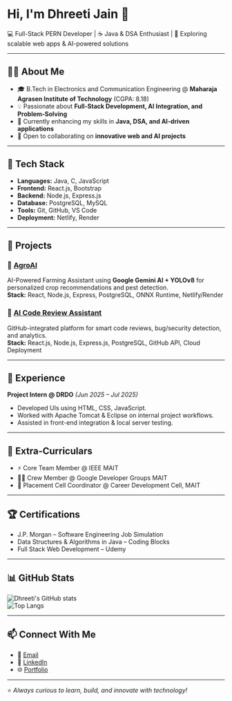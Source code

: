 # Hi, I'm Dhreeti Jain 👋  

💻 Full-Stack PERN Developer | ☕ Java & DSA Enthusiast | 🚀 Exploring scalable web apps & AI-powered solutions  

---

## 🧑‍🎓 About Me  
- 🎓 B.Tech in Electronics and Communication Engineering @ **Maharaja Agrasen Institute of Technology** (CGPA: 8.18)  
- 💡 Passionate about **Full-Stack Development, AI Integration, and Problem-Solving**  
- 🌱 Currently enhancing my skills in **Java, DSA, and AI-driven applications**  
- 🤝 Open to collaborating on **innovative web and AI projects**  

---

## 🔧 Tech Stack  
- **Languages:** Java, C, JavaScript  
- **Frontend:** React.js, Bootstrap  
- **Backend:** Node.js, Express.js  
- **Database:** PostgreSQL, MySQL  
- **Tools:** Git, GitHub, VS Code  
- **Deployment:** Netlify, Render  

---

## 🚀 Projects  
### 🌾 [AgroAI](https://agro-ai-app.netlify.app/)  
AI-Powered Farming Assistant using **Google Gemini AI + YOLOv8** for personalized crop recommendations and pest detection.  
**Stack:** React, Node.js, Express, PostgreSQL, ONNX Runtime, Netlify/Render  

### 🤖 [AI Code Review Assistant](https://ai-code-review-assistant.netlify.app/)  
GitHub-integrated platform for smart code reviews, bug/security detection, and analytics.  
**Stack:** React.js, Node.js, Express.js, PostgreSQL, GitHub API, Cloud Deployment  

---

## 💼 Experience  
**Project Intern @ DRDO** *(Jun 2025 – Jul 2025)*  
- Developed UIs using HTML, CSS, JavaScript.  
- Worked with Apache Tomcat & Eclipse on internal project workflows.  
- Assisted in front-end integration & local server testing.  

---

## 🌟 Extra-Curriculars  
- ⚡ Core Team Member @ IEEE MAIT  
- 👩‍💻 Crew Member @ Google Developer Groups MAIT  
- 📌 Placement Cell Coordinator @ Career Development Cell, MAIT  

---

## 🏆 Certifications  
- J.P. Morgan – Software Engineering Job Simulation  
- Data Structures & Algorithms in Java – Coding Blocks  
- Full Stack Web Development – Udemy  

---

## 📊 GitHub Stats  
![Dhreeti's GitHub stats](https://github-readme-stats.vercel.app/api?username=dhreetijain04&show_icons=true&theme=radical)  
![Top Langs](https://github-readme-stats.vercel.app/api/top-langs/?username=dhreetijain04&layout=compact&theme=radical)  

---

## 📫 Connect With Me  
- 📧 [Email](mailto:dhreetijain04@gmail.com)  
- 💼 [LinkedIn](https://linkedin.com/in/dhreeti-jain-736b66293)  
- 🌐 [Portfolio](https://github.com/dhreetijain04)  

---
⭐️ *Always curious to learn, build, and innovate with technology!*  
